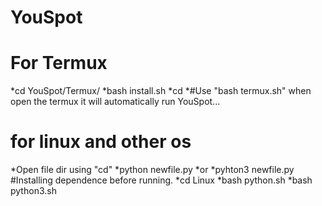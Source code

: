 # YouSpot
# For Termux
*cd YouSpot/Termux/
*bash install.sh
*cd
*#Use "bash termux.sh" when open the termux it will automatically run YouSpot...
# for linux and other os
*Open file dir using "cd" 
*python newfile.py
*or
*pyhton3 newfile.py
#Installing dependence before running.
*cd Linux
*bash python.sh
*bash python3.sh

